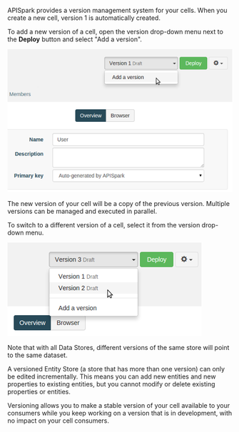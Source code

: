 APISpark provides a version management system for your cells. When you create a new cell, version 1 is automatically created.

To add a new version of a cell, open the version drop-down menu next to the **Deploy** button and select "Add a version".

![Add a version](images/add-a-version.png "Add a version")

The new version of your cell will be a copy of the previous version. Multiple versions can be managed and executed in parallel.

To switch to a different version of a cell, select it from the version drop-down menu.

![Switch cell version](images/switch-cell-version.png "Switch cell version")

Note that with all Data Stores, different versions of the same store will point to the same dataset.

A versioned Entity Store (a store that has more than one version) can only be edited incrementally. This means you can add new entities and new properties to existing entities, but you cannot modify or delete existing properties or entities.

Versioning allows you to make a stable version of your cell available to your consumers while you keep working on a version that is in development, with no impact on your cell consumers.
